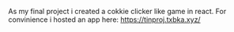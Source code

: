 As my final project i created a cokkie clicker like game in react.
For convinience i hosted an app here: https://tinproj.txbka.xyz/
